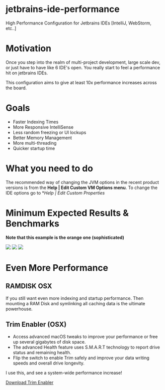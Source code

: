 # jetbrains-ide-performance
High Performance Configuration for Jetbrains IDEs [IntelliJ, WebStorm, etc..]

# Motivation

Once you step into the realm of multi-project development, large scale dev, or just have to have like 6 IDE's open. You really start to feel a performance hit on jetbrains IDEs. 

This configuration aims to give at least 10x performance increases across the board. 

# Goals
* Faster Indexing Times
* More Responsive IntelliSense
* Less random freezing or UI lockups
* Better Memory Management
* More multi-threading
* Quicker startup time

# What you need to do

The recommended way of changing the JVM options in the recent product versions is from the **Help | Edit Custom VM Options menu**. To change the IDE options go to **Help | Edit Custom Properties*

# Minimum Expected Results & Benchmarks
**Note that this example is the orange one (sophisticated)**

<img src="https://docs.google.com/spreadsheets/d/1iN6_z2HfJPsGPKlNzwgnUxps4MT5BxhUbOuhwXdnIgI/pubchart?oid=1400772564&format=image"/>

<img src="https://docs.google.com/spreadsheets/d/1iN6_z2HfJPsGPKlNzwgnUxps4MT5BxhUbOuhwXdnIgI/pubchart?oid=93956661&format=image"/>

<img src="https://docs.google.com/spreadsheets/d/1iN6_z2HfJPsGPKlNzwgnUxps4MT5BxhUbOuhwXdnIgI/pubchart?oid=2053860050&format=image"/>

# Even More Performance
## RAMDISK OSX
If you still want even more indexing and startup performance. Then mounting a RAM Disk and symlinking all caching data is the ultimate powerhouse.

## Trim Enabler (OSX)
* Access advanced macOS tweaks to improve your performance or free up several gigabytes of disk space.
* The advanced Health feature uses S.M.A.R.T technology to report drive status and remaining health.
* Flip the switch to enable Trim safely and improve your data writing speeds and overall drive longevity.

I use this, and see a system-wide performance increase!

<a href="https://cindori.org/trimenabler/" target="_blank"/>Download Trim Enabler</a>

